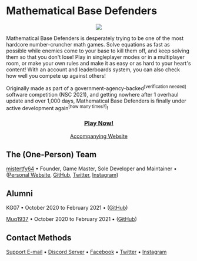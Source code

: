 # Mathematical Base Defenders

<div align="center">
<img src="https://img.shields.io/badge/dynamic/json?label=Registered%20Players&query=usersRegistered&url=https%3A%2F%2Fmathematicalbasedefenders.com%2Fapi%2Fmetadata">
</div>

Mathematical Base Defenders is desperately trying to be one of the most hardcore number-cruncher math games. Solve equations as fast as possible while enemies come to your base to kill them off, and keep solving them so that you don't lose! Play in singleplayer modes or in a multiplayer room, or make your own rules and make it as easy or as hard to your heart's content! With an account and leaderboards system, you can also check how well you compete up against others!

Originally made as part of a government-agency-backed<sup>[verification needed]</sup> software competition (NSC 2021), and getting nowhere after 1 overhaul update and over 1,000 days, Mathematical Base Defenders is finally under active development again<sup>[how many times?]</sup>! 
 
 <div align="center">
  <h3><a href="https://play.mathematicalbasedefenders.com"><b>Play Now!</b></a></h3>
  <a href="https://mathematicalbasedefenders.com">Accompanying Website</a>
</div>

## The (One-Person) Team
[mistertfy64](https://mathematicalbasedefenders.com/users/mistertfy64) • Founder, Game Master, Sole Developer and Maintainer • ([Personal Website](https://mistertfy64.com), [GitHub](https://github.com/mistertfy64), [Twitter](https://www.twitter.com/mistertfy64), [Instagram](https://www.instagram.com/mistertfy64))

## Alumni
KG07 • October 2020 to February 2021 • ([GitHub](https://github.com/KG07))

[Muq1937](https://mathematicalbasedefenders.com/users/Muq1937) • October 2020 to February 2021 • ([GitHub](https://github.com/Muq1937))

## Contact Methods
[Support E-mail](mailto:support@mathematicalbasedefenders.com) • [Discord Server](https://discord.gg/pDTZvrTXm9) • [Facebook](https://facebook.com/mathematicalbasedefenders) • [Twitter](https://twitter.com/MathematicalBD) • [Instagram](https://instagram.com/mathematicalbasedefenders) 
